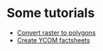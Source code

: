 # Some tutorials

- [Convert raster to polygons](https://github.com/YPCCC/misc-tutorials/tree/master/raster-to-polygon)
- [Create YCOM factsheets](https://github.com/YPCCC/misc-tutorials/tree/master/create-factsheets)
